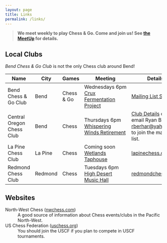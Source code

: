 ```yaml
---
layout: page
title: Links
permalink: /links/
---
```


> **We meet weekly to play Chess &amp; Go. Come and join us! See [the MeetUp][meetup] for details.**

## Local Clubs
<em>Bend Chess & Go Club</em> is not the only Chess club around Bend!

|Name|City|Games|Meeting|Details|
|---|---|---|---|---|
|Bend Chess &amp; Go Club|Bend|Chess &amp; Go|Wednesdays&nbsp;6pm<br>[Crux Fermentation Project][crux]|[Mailing List Sign-up][mailinglist]|
|Central Oregon Chess Club|Bend|Chess|Thursdays&nbsp;6pm<br><a href="https://goo.gl/maps/XCGosQLEEgiGD5tJ9">Whispering Winds Retirement</a>|<a href="https://nwchess.com/clubs/bend_cocc.html">Club Details</a> or<br>email Ryan B at<br><a href="mailto:rberhar@yahoo.com">rberhar@yahoo.com</a><br>to join the mailing list.|
|La Pine Chess Club|La Pine |Chess|Coming soon<br><a href="https://goo.gl/maps/KXoJ78rZE53UXETe8">Wetlands Taphouse</a>|<a href="https://lapinechess.com">lapinechess.com</a>|
|Redmond Chess Club|Redmond|Chess|Tuesdays&nbsp;6pm<br><a href="https://goo.gl/maps/UikSMEQfyZUicuH16">High Desert Music Hall</a>|<a href="https://redmondchess.com">redmondchess.com</a>|

## Websites
<dl>
    <dt>North-West Chess (<a href="https://nwchess.com">nwchess.com</a>)</dt>
    <dd>A good source of information about Chess events/clubs in the Pacific North-West.</dd>
    <dt>US Chess Federation (<a href="https://new.uschess.org/">uschess.org</a>)</dt>
    <dd>You should join the USCF if you plan to compete in USCF tournaments.</dd>
</dl>

[crux]: https://www.cruxfermentation.com/
[mailinglist]: https://www.subscribepage.com/o3u2m9
[meetup]: https://www.meetup.com/central-oregon-chess/

